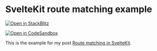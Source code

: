 # SvelteKit route matching example

[![Open in StackBlitz](https://developer.stackblitz.com/img/open_in_stackblitz.svg)](https://stackblitz.com/github/maiertech/sveltekit-example-route-matching?file=src/routes/index.svelte)

[![Open in CodeSandbox](https://codesandbox.io/static/img/play-codesandbox.svg)](https://codesandbox.io/s/github/maiertech/sveltekit-example-route-matching)

This is the example for my post [Route matching in SvelteKit](https://maier.tech/posts/route-matching-in-sveltekit).
